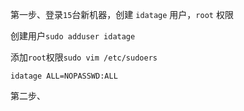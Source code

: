 第一步、登录`15`台新机器，创建 `idatage` 用户，`root` 权限

创建用户`sudo adduser idatage`

添加`root`权限`sudo vim /etc/sudoers`

`idatage ALL=NOPASSWD:ALL`

第二步、

